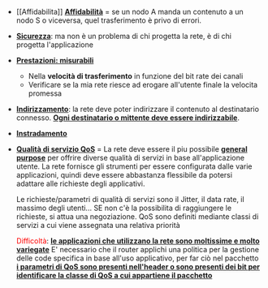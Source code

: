 - [[Affidabilita]] <b><u>Affidabilità</u></b> = se un nodo A manda un contenuto a un nodo S o viceversa, quel trasferimento è privo di errori. 
- <b><u>Sicurezza</u></b>: ma non è un problema di chi progetta la rete, è di chi progetta l'applicazione
- <b><u>Prestazioni: misurabili</u></b> 
	- Nella **velocità di trasferimento** in funzione del bit rate dei canali
	- Verificare se la mia rete riesce ad erogare all'utente finale la velocita promessa
- <b><u>Indirizzamento</u></b>: la rete deve poter indirizzare il contenuto al destinatario connesso. <b><u>Ogni destinatario o mittente deve essere indirizzabile</u></b>. 
- <b><u>Instradamento</u></b>
- <b><u>Qualità di servizio QoS</u></b> = La rete deve essere il piu possibile <b><u>general purpose</u></b> per offrire diverse qualità di servizi in base all'applicazione utente. 
  La rete fornisce gli strumenti per essere configurata dalle varie applicazioni, quindi deve essere abbastanza flessibile da potersi adattare alle richieste degli applicativi.
	
	Le richieste/parametri di qualità di servizi sono il Jitter, il data rate, il massimo degli utenti...
	SE non c'è la possibilita di raggiungere le richieste, si attua una negoziazione.
	QoS sono definiti mediante classi di servizi a cui viene assegnata una relativa priorità
	
	<span style=color:red>Difficoltà</span>: <b><u>le applicazioni che utilizzano la rete sono moltissime e molto variegate</u></b>
	E' necessario che il router applichi una politica per la gestione delle code specifica in base all'uso applicativo, per far ciò nel pacchetto <b><u>i parametri di QoS sono presenti nell'header o sono presenti dei bit per identificare la classe di QoS a cui appartiene il pacchetto</u></b>